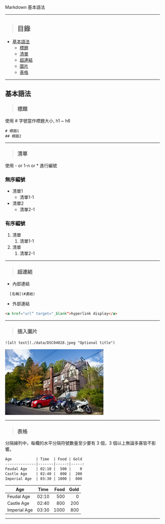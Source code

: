
Markdown 基本語法  

---
> ## 目錄
- [基本語法](#basicType)
    - [標題](#header)
    - [清單](#list)
    - [超連結](#hyperlink)
    - [圖片](#image)
    - [表格](#table)
---
<h2 id='basicType'>基本語法</h2>  

> <h3 id='header'>標題</h3>
使用 # 字號當作標題大小, h1 ~ h6  
```  
# 標題1
## 標題2
```

---
> <h3 id='list'>清單</h3>
使用 - or 1-n or * 進行編號  

### 無序編號
- 清單1
    - 清單1-1
- 清單2
    - 清單2-1
### 有序編號
1. 清單  
    1. 清單1-1
1. 清單  
    1. 清單2-1

---
> <h3 id='hyperlink'>超連結</h3>

- 內部連結  
```
  [名稱](#連結)
```

- 外部連結  
```html
<a href="url“ target="_blank">hyperlink display</a>
```
---
> <h3 id='image'>插入圖片</h3>
```
![alt text](./data/DSC04028.jpeg "Optional title")
```

![alt text](./data/DSC04028.jpeg "Optional title")

---
> <h3 id='table'>表格</h3>
分隔線列中，每欄的水平分隔符號數量至少要有 3 個，3 個以上無論多寡皆不影響。
```
Age           | Time  | Food | Gold  
--------------|-------|-----:|-----: 
Feudal Age    | 02:10 |  500 |    0  
Castle Age    | 02:40 |  800 |  200
Imperial Age  | 03:30 | 1000 |  800 
```

Age           | Time  | Food | Gold  
--------------|-------|-----:|-----: 
Feudal Age    | 02:10 |  500 |    0  
Castle Age    | 02:40 |  800 |  200
Imperial Age  | 03:30 | 1000 |  800 

---